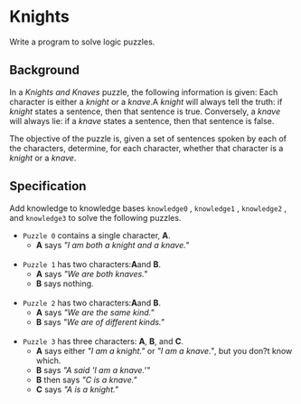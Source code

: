# Knights

Write a program to solve logic puzzles.

## Background
In a *Knights and Knaves* puzzle, the following information is given: Each character is either a *knight* or a *knave*.A *knight* will always tell the truth: if *knight* states a sentence, then that sentence is true. Conversely, a *knave* will always lie: if a *knave* states a sentence, then that sentence is false.

The objective of the puzzle is, given a set of sentences spoken by each of the characters, determine, for each  character, whether that character is a *knight* or a *knave*.

## Specification
Add knowledge to knowledge bases ```knowledge0``` , ```knowledge1``` , ```knowledge2``` , and ```knowledge3``` to solve the following puzzles.

- ```Puzzle 0``` contains a single character, **A**.
    - **A** says *"I am both a knight and a knave."*
</br></br>
- ```Puzzle 1``` has two characters:**A**and **B**.
    - **A** says *"We are both knaves."*
    - **B** says nothing.
</br></br>
- ```Puzzle 2``` has two characters:**A**and **B**.
    - **A** says *"We are the same kind."*
    - **B** says *"We are of different kinds."*
</br></br>
- ```Puzzle 3``` has three characters: **A**, **B**, and **C**.
    - **A** says either *"I am a knight."* or *"I am a knave."*, but you don?t know which.
    - **B** says *"A said 'I am a knave.'"*
    - **B** then says *"C is a knave."*
    - **C** says *"A is a knight."*